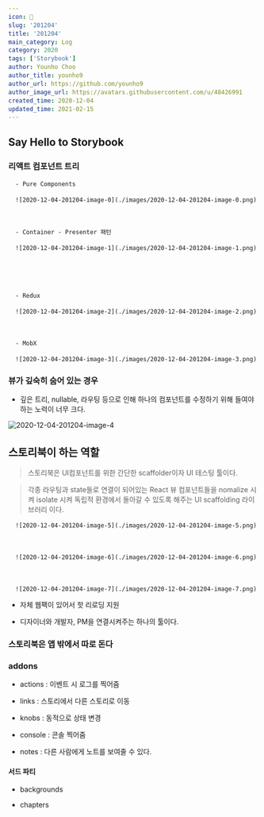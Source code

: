 ```yaml
---
icon: 📆
slug: '201204'
title: '201204'
main_category: Log
category: 2020
tags: ['Storybook']
author: Younho Choo
author_title: younho9
author_url: https://github.com/younho9
author_image_url: https://avatars.githubusercontent.com/u/48426991
created_time: 2020-12-04
updated_time: 2021-02-15
---
```


## Say Hello to Storybook

### 리액트 컴포넌트 트리

      - Pure Components

      ![2020-12-04-201204-image-0](./images/2020-12-04-201204-image-0.png)



      - Container - Presenter 패턴

      ![2020-12-04-201204-image-1](./images/2020-12-04-201204-image-1.png)





      - Redux

      ![2020-12-04-201204-image-2](./images/2020-12-04-201204-image-2.png)



      - MobX

      ![2020-12-04-201204-image-3](./images/2020-12-04-201204-image-3.png)

### 뷰가 깊숙히 숨어 있는 경우

- 깊은 트리, nullable, 라우팅 등으로 인해 하나의 컴포넌트를 수정하기 위해 들여야하는 노력이 너무 크다.

![2020-12-04-201204-image-4](./images/2020-12-04-201204-image-4.png)

## 스토리북이 하는 역할

> 스토리북은 UI컴포넌트를 위한 간단한 scaffolder이자 UI 테스팅 툴이다.

> 각종 라우팅과 state들로 연결이 되어있는 React 뷰 컴포넌트들을 nomalize 시켜 isolate 시켜 독립적 환경에서 돌아갈 수 있도록 해주는 UI scaffolding 라이브러리 이다.

      ![2020-12-04-201204-image-5](./images/2020-12-04-201204-image-5.png)



      ![2020-12-04-201204-image-6](./images/2020-12-04-201204-image-6.png)



      ![2020-12-04-201204-image-7](./images/2020-12-04-201204-image-7.png)

- 자체 웹팩이 있어서 핫 리로딩 지원

- 디자이너와 개발자, PM을 연결시켜주는 하나의 툴이다.

### 스토리북은 앱 밖에서 따로 돈다

### addons

- actions : 이벤트 시 로그를 찍어줌

- links : 스토리에서 다른 스토리로 이동

- knobs : 동적으로 상태 변경

- console : 콘솔 찍어줌

- notes : 다른 사람에게 노트를 보여줄 수 있다.

#### 서드 파티

- backgrounds

- chapters

<br />
